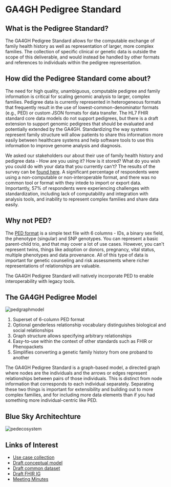 # GA4GH Pedigree Standard

## What is the Pedigree Standard?

The GA4GH Pedigree Standard allows for the computable exchange of family health history as well as representation of larger, more complex families. The collection of specific clinical or genetic data is outside the scope of this deliverable, and would instead be handled by other formats and references to individuals within the pedigree representation.

## How did the Pedigree Standard come about?

The need for high quality, unambiguous, computable pedigree and family information is critical for scaling genomic analysis to larger, complex families. Pedigree data is currently represented in heterogeneous formats that frequently result in the use of lowest-common-denominator formats (e.g., PED) or custom JSON formats for data transfer. The HL7 FHIR standard core data models do not support pedigrees, but there is a draft extension to support genomic pedigrees that should be evaluated and potentially extended by the GA4GH. Standardizing the way systems represent family structure will allow patients to share this information more easily between healthcare systems and help software tools to use this information to improve genome analysis and diagnosis. 

We asked our stakeholders our about their use of family health history and pedigree data - How are you using it? How is it stored? What do you wish you could do with your data that you currently can't? The results of the survey can be [found here](https://docs.google.com/presentation/d/17r-WyVEpl57i0wxnJcgTkmuWclQovMRKkgqJrkWC4Yo/edit?usp=sharing). A significant percentage of respondents were using a non-computable or non-interoperable format, and there was no common tool or format with they intede to import or export data. Importantly, 57% of respondents were experiencing challenges with standardization, including lack of computability and integration with analysis tools, and inability to represent complex families and share data easily.

## Why not PED?

The [PED format](https://zzz.bwh.harvard.edu/plink/data.shtml) is a simple text file with 6 columns - IDs, a binary sex field, the phenotype (singular) and SNP genotypes. You can represent a basic parent-child trio, and that may cover a lot of use cases. However, you can't represent twins, things like adoption or donors, pregnancy, vital status, multiple phenotypes and data provenance. All of this type of data is important for genetic counseling and risk assessments where richer representations of relationships are valuable.

The GA4GH Pedigree Standard will natively incorporate PED to enable interoperability with legacy tools.

## The GA4GH Pedigree Model

![pedgraphmodel](https://user-images.githubusercontent.com/48133386/122280389-24ff9a00-ceb7-11eb-8ae1-b7374615f74e.png)
1. Superset of 6-column PED format
2. Optional genderless relationship vocabulary distinguishes biological and social relationships
3. Graph structure allows specifying arbitrary relationships
4. Easy-to-use within the context of other standards such as FHIR or Phenopackets
5. Simplifies converting a genetic family history from one proband to another

The GA4GH Pedigree Standard is a graph-based model, a directed graph where nodes are the individuals and the arrows or edges represent relationships between pairs of those individuals. This is distinct from node information that corresponds to each individual separately. Separating these two things is important for extensibility and building out to more complex families, and for including more data elements than if you had something more individual-centric like PED.

## Blue Sky Architechture

![pedecosystem](https://user-images.githubusercontent.com/48133386/122281412-3bf2bc00-ceb8-11eb-9aed-9b4a931383f5.png)

## Links of Interest
- [Use case collection](https://docs.google.com/document/d/1i__95wmm3EpVytRD2gngFAXPhUajK2knWOtuHT9r8W8/edit#)
- [Draft conceptual model](https://github.com/GA4GH-Pedigree-Standard/pedigree/blob/master/model.md)
- [Draft common dataset](https://docs.google.com/document/d/1GQRd5jeZeB5qhHclLZxDe6kPD173bXWGYlTsmCbTeuI/edit?usp=sharing)
- [Draft FHIR IG](https://github.com/GA4GH-Pedigree-Standard/pedigree-fhir-ig)
- [Meeting Minutes](https://docs.google.com/document/d/12gw2BBIPVaWxUNQx2qiVVIt7W0zVOHON_2Ts9yc9fWY/edit?usp=sharing)
